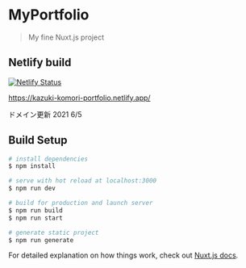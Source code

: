 # MyPortfolio

> My fine Nuxt.js project

## Netlify build

[![Netlify Status](https://api.netlify.com/api/v1/badges/84554709-9848-48b4-9794-84068764cdb9/deploy-status)](https://app.netlify.com/sites/kazuki-komori-portfolio/deploys)

https://kazuki-komori-portfolio.netlify.app/

ドメイン更新 2021 6/5

## Build Setup

```bash
# install dependencies
$ npm install

# serve with hot reload at localhost:3000
$ npm run dev

# build for production and launch server
$ npm run build
$ npm run start

# generate static project
$ npm run generate
```

For detailed explanation on how things work, check out [Nuxt.js docs](https://nuxtjs.org).
